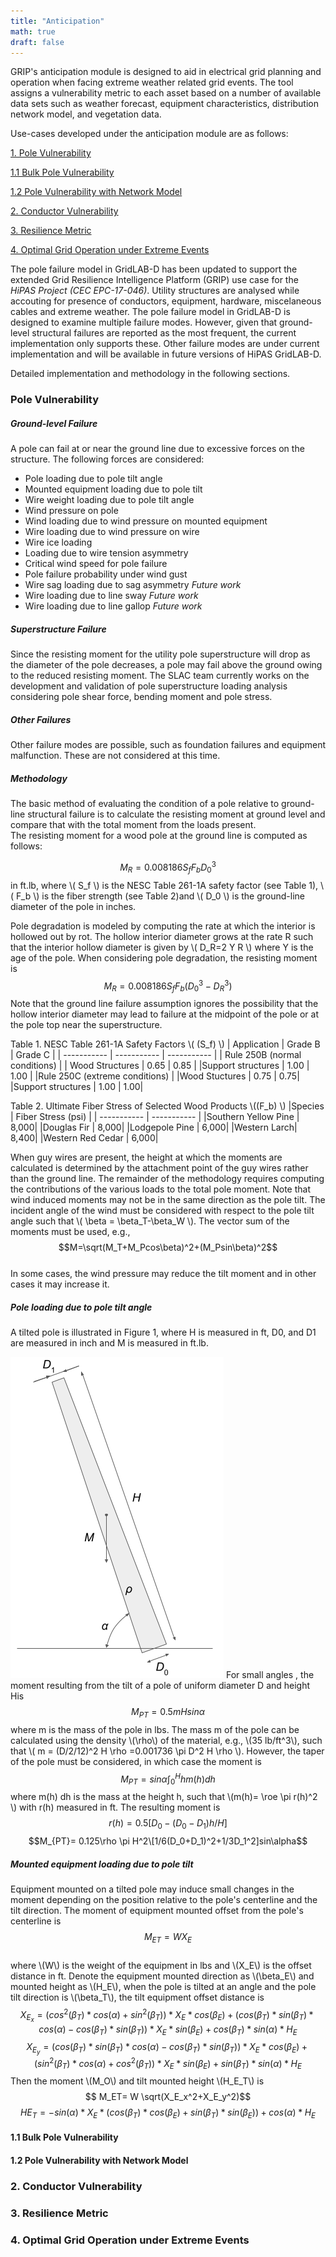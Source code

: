 ```yaml
---
title: "Anticipation"
math: true
draft: false
---
```


GRIP's anticipation module is designed to aid in electrical grid planning and operation when facing extreme weather related grid events. The tool assigns a vulnerability metric to each asset based on a number of available data sets such as weather forecast, equipment characteristics, distribution network model, and vegetation data.

Use-cases developed under the anticipation module are as follows: 

[1. Pole Vulnerability](#Pole-Vulnerability)

[1.1 Bulk Pole Vulnerability](#Bulk-Pole-Vulnerability)

[1.2 Pole Vulnerability with Network Model](#Pole-Vulnerability-with-Network-Model)

[2. Conductor Vulnerability](#Conductor-Vulnerability)

[3. Resilience Metric](#Resilience-Metric)

[4. Optimal Grid Operation under Extreme Events](#Optimal-Grid-Operation-under-Extreme-Events)



The pole failure model in GridLAB-D has been updated to support the extended Grid Resilience Intelligence Platform (GRIP) use case for the *HiPAS Project (CEC EPC-17-046)*. Utility structures are analysed while accouting for presence of conductors, equipment, hardware, miscelaneous cables and extreme weather. The pole failure model in GridLAB-D is designed to examine multiple failure modes. However, given that ground-level structural failures are reported as the most frequent, the current implementation only supports these. Other failure modes are under current implementation and will be available in future versions of HiPAS GridLAB-D.



Detailed implementation and methodology in the following sections. 

### Pole Vulnerability

##### Ground-level Failure
A pole can fail at or near the ground line due to excessive forces on the structure.  The following forces are considered:
- Pole loading due to pole tilt angle
- Mounted equipment loading due to pole tilt
- Wire weight loading due to pole tilt angle
- Wind pressure on pole
- Wind loading due to wind pressure on mounted equipment
- Wire loading due to wind pressure on wire
- Wire ice loading
- Loading due to wire tension asymmetry
- Critical wind speed for pole failure
- Pole failure probability under wind gust
- Wire sag loading due to sag asymmetry *Future work*
- Wire loading due to line sway *Future work*
- Wire loading due to line gallop *Future work*

##### Superstructure Failure 
Since the resisting moment for the utility pole superstructure will drop as the diameter of the pole decreases, a pole may fail above the ground owing to the reduced resisting moment. The SLAC team currently works on the development and validation of pole superstructure loading analysis considering pole shear force, bending moment and pole stress.
##### Other Failures
Other failure modes are possible, such as foundation failures and equipment malfunction. These are not considered at this time.

##### Methodology

The basic method of evaluating the condition of a pole relative to ground-line structural failure is to calculate the resisting moment at ground level and compare that with the total moment from the loads present.  
The resisting moment for a wood pole at the ground line is computed as follows:


$$M_R = 0.008186S_fF_bD_0^3$$
in ft.lb, where \\( S_f \\) is the NESC Table 261-1A safety factor (see Table 1), \\( F_b \\) is the fiber strength (see Table 2)and \\( D_0 \\) is the ground-line diameter of the pole in inches.

Pole degradation is modeled by computing the rate at which the interior is hollowed out by rot.  The hollow interior diameter grows at the rate R such that the interior hollow diameter is given by \\( D_R=2 Y R \\) where Y is the age of the pole.  When considering pole degradation, the resisting moment is  
	$$M_R=0.008186 S_f F_b (D_0^3-D_R^3)$$
Note that the ground line failure assumption ignores the possibility that the hollow interior diameter may lead to failure at the midpoint of the pole or at the pole top near the superstructure.

Table 1. NESC Table 261-1A Safety Factors \\( (S_f) \\)
| Application      | Grade B | Grade C |
| ----------- | ----------- | ----------- |
| Rule 250B (normal conditions)           |
| Wood Structures   | 0.65        | 0.85 |
|Support structures | 1.00 | 1.00 |
|Rule 250C (extreme conditions) |
|Wood Stuctures | 0.75 | 0.75|
|Support structures | 1.00 | 1.00|

Table 2. Ultimate Fiber Stress of Selected Wood Products \\((F_b) \\)
|Species | Fiber Stress (psi) |
| ----------- | ----------- |
|Southern Yellow Pine | 8,000|
|Douglas Fir | 8,000|
|Lodgepole Pine | 6,000|
|Western Larch| 8,400|
|Western Red Cedar | 6,000|

When guy wires are present, the height at which the moments are calculated is determined by the attachment point of the guy wires rather than the ground line. The remainder of the methodology requires computing the contributions of the various loads to the total pole moment.
Note that wind induced moments may not be in the same direction as the pole tilt. The incident angle of the wind must be considered with respect to the pole tilt angle such that \\( \beta = \beta_T-\beta_W \\).  The vector sum of the moments must be used, e.g.,
	$$M=\sqrt(M_T+M_Pcos\beta)^2+(M_Psin\beta)^2$$	
In some cases, the wind pressure may reduce the tilt moment and in other cases it may increase it.

##### Pole loading due to pole tilt angle

A tilted pole is illustrated in Figure 1, where H is measured in ft, D0, and D1 are measured in inch and M is measured in ft.lb. 

![Figure 1: Tilted pole](figures/pole_tilt.png)
For small angles , the moment resulting from the tilt of a pole of uniform diameter D and height His
	$$M_{PT}=0.5 m H sin\alpha$$
where m is the mass of the pole in lbs. The mass m of the pole can be calculated using the density \\(\rho\\) of the material, e.g., \\(35 lb/ft^3\\), such that \\( m = (D/2/12)^2 H \rho =0.001736 \pi D^2 H \rho \\). 
However, the taper of the pole must be considered, in which case the moment is
	$$M_{PT}= sin\alpha \int_0^H h m(h) dh $$
where m(h) dh is the mass at the height h, such that \\(m(h)= \roe \pi r(h)^2 \\) with r(h) measured in ft. The resulting moment is	
$$r(h)=0.5 [D_0-(D_0-D_1) h/H]$$
$$M_{PT}= 0.125\rho \pi H^2\[1/6(D_0+D_1)^2+1/3D_1^2]sin\alpha$$

##### Mounted equipment loading due to pole tilt
Equipment mounted on a tilted pole may induce small changes in the moment depending on the position relative to the pole's centerline and the tilt direction.  The moment of equipment mounted offset from the pole's centerline is
	$$M_{ET}= W X_E$$	
where \\(W\\) is the weight of the equipment in lbs and \\(X_E\\) is the offset distance in ft.  Denote the equipment mounted direction as \\(\beta_E\\) and mounted height as \\(H_E\\), when the pole is tilted at an angle  and the pole tilt direction is \\(\beta_T\\), the tilt equipment offset distance is
$$X_E_x= (cos^2(\beta_T)*cos(\alpha)+sin^2(\beta_T))*X_E*cos(\beta_E)+(cos(\beta_T)*sin(\beta_T)*cos(\alpha)-cos(\beta_T)*sin(\beta_T))*X_E*sin(\beta_E)+cos(\beta_T)*sin(\alpha)*H_E$$
$$X_E_y= (cos(\beta_T)*sin(\beta_T)*cos(\alpha)-cos(\beta_T)*sin(\beta_T))*X_E*cos(\beta_E)+(sin^2(\beta_T)*cos(\alpha)+cos^2(\beta_T))*X_E*sin(\beta_E)+sin(\beta_T)*sin(\alpha)*H_E $$
Then the moment \\(M_O\\) and tilt mounted height \\(H_E_T\\) is
$$	M_ET= W \sqrt(X_E_x^2+X_E_y^2)$$
$$HE_T=-sin(\alpha)*X_E*(cos(\beta_T)*cos(\beta_E)+sin(\beta_T)*sin(\beta_E))+cos(\alpha)*H_E$$


#### 1.1 Bulk Pole Vulnerability 
#### 1.2 Pole Vulnerability with Network Model

### 2. Conductor Vulnerability
### 3. Resilience Metric
### 4. Optimal Grid Operation under Extreme Events



